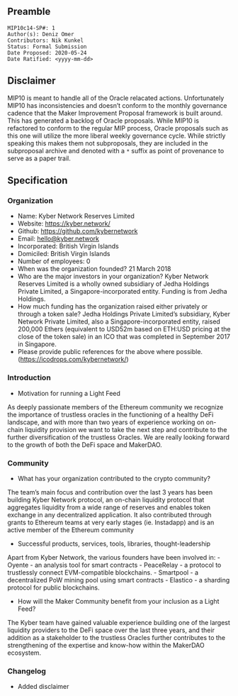 ## Preamble

```
MIP10c14-SP#: 1
Author(s): Deniz Omer
Contributors: Nik Kunkel
Status: Formal Submission
Date Proposed: 2020-05-24
Date Ratified: <yyyy-mm-dd>
```

## Disclaimer
MIP10 is meant to handle all of the Oracle relacated actions. Unfortunately MIP10 has inconsistencies and doesn’t conform to the monthly governance cadence that the Maker Improvement Proposal framework is built around. This has generated a backlog of Oracle proposals. While MIP10 is refactored to conform to the regular MIP process, Oracle proposals such as this one will utilize the more liberal weekly governance cycle. While strictly speaking this makes them not subproposals, they are included in the subproposal archive and denoted with a `*` suffix as point of provenance to serve as a paper trail.

## Specification

### Organization

* Name: Kyber Network Reserves Limited
* Website: https://kyber.network/
* Github: https://github.com/kybernetwork
* Email: hello@kyber.network
* Incorporated: British Virgin Islands
* Domiciled: British Virgin Islands
* Number of employees: 0
* When was the organization founded? 21 March 2018
* Who are the major investors in your organization? Kyber Network Reserves Limited is a wholly owned subsidiary of Jedha Holdings Private Limited, a Singapore-incorporated entity. Funding is from Jedha Holdings.
* How much funding has the organization raised either privately or through a token sale? Jedha Holdings Private Limited’s subsidiary, Kyber Network Private Limited, also a Singapore-incorporated entity, raised 200,000 Ethers (equivalent to USD52m based on ETH:USD pricing at the close of the token sale) in an ICO that was completed in September 2017 in Singapore.
* Please provide public references for the above where possible. (https://icodrops.com/kybernetwork/)

### Introduction

* Motivation for running a Light Feed

As deeply passionate members of the Ethereum community we recognize the importance of trustless oracles in the functioning of a healthy DeFi landscape, and with more than two years of experience working on on-chain liquidity provision we want to take the next step and contribute to the further diversification of the trustless Oracles. We are really looking forward to the growth of both the DeFi space and MakerDAO.

### Community

* What has your organization contributed to the crypto community?

The team’s main focus and contribution over the last 3 years has been building Kyber Network protocol, an on-chain liquidity protocol that aggregates liquidity from a wide range of reserves and enables token exchange in any decentralized application. It also contributed through grants to Ethereum teams at very early stages (ie. Instadapp) and is an active member of the Ethereum community
* Successful products, services, tools, libraries, thought-leadership

Apart from Kyber Network, the various founders have been involved in:
    - Oyente - an analysis tool for smart contracts
    - PeaceRelay - a protocol to trustlessly connect EVM-compatible blockchains.
    - Smartpool - a decentralized PoW mining pool using smart contracts
    - Elastico - a sharding protocol for public blockchains.
* How will the Maker Community benefit from your inclusion as a Light Feed?

The Kyber team have gained valuable experience building one of the largest liquidity providers to the DeFi space over the last three years, and their addition as a stakeholder to the trustless Oracles further contributes to the strengthening of the expertise and know-how within the MakerDAO ecosystem.

### Changelog
- Added disclaimer